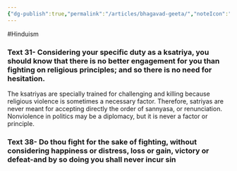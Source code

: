 ```yaml
---
{"dg-publish":true,"permalink":"/articles/bhagavad-geeta/","noteIcon":"","created":"2023-11-07T13:58:23.867+05:30","updated":"2023-11-07T13:59:21.607+05:30"}
---
```


#Hinduism
### **Text 31-** Considering your specific duty as a ksatriya, you should know that there is no better engagement for you than fighting on religious principles; and so there is no need for hesitation.

The ksatriyas are specially trained for challenging and killing because religious violence is sometimes a necessary factor. Therefore, satriyas are never meant for accepting directly the order of sannyasa, or renunciation. Nonviolence in politics may be a diplomacy, but it is never a factor or principle.

### **Text 38-** Do thou fight for the sake of fighting, without considering happiness or distress, loss or gain, victory or defeat-and by so doing you shall never incur sin